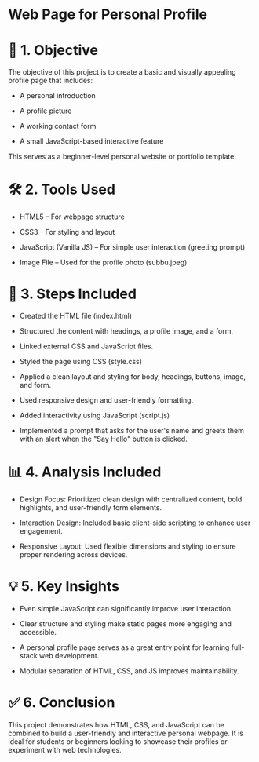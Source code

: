 # Web Page for Personal Profile
# 📌 1. Objective
The objective of this project is to create a basic and visually appealing profile page that includes:

- A personal introduction

- A profile picture

- A working contact form

- A small JavaScript-based interactive feature

This serves as a beginner-level personal website or portfolio template.

# 🛠 2. Tools Used
- HTML5 – For webpage structure

- CSS3 – For styling and layout

- JavaScript (Vanilla JS) – For simple user interaction (greeting prompt)

- Image File – Used for the profile photo (subbu.jpeg)

# 🔄 3. Steps Included
- Created the HTML file (index.html)

- Structured the content with headings, a profile image, and a form.

- Linked external CSS and JavaScript files.

- Styled the page using CSS (style.css)

- Applied a clean layout and styling for body, headings, buttons, image, and form.

- Used responsive design and user-friendly formatting.

- Added interactivity using JavaScript (script.js)

- Implemented a prompt that asks for the user's name and greets them with an alert when the "Say Hello" button is clicked.

# 📊 4. Analysis Included
- Design Focus: Prioritized clean design with centralized content, bold highlights, and user-friendly form elements.

- Interaction Design: Included basic client-side scripting to enhance user engagement.

- Responsive Layout: Used flexible dimensions and styling to ensure proper rendering across devices.

# 💡 5. Key Insights
- Even simple JavaScript can significantly improve user interaction.

- Clear structure and styling make static pages more engaging and accessible.

- A personal profile page serves as a great entry point for learning full-stack web development.

- Modular separation of HTML, CSS, and JS improves maintainability.

# ✅ 6. Conclusion
This project demonstrates how HTML, CSS, and JavaScript can be combined to build a user-friendly and interactive personal webpage. It is ideal for students or beginners looking to showcase their profiles or experiment with web technologies.
